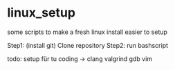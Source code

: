# linux_setup
some scripts to make a fresh linux install easier to setup


Step1: (install git) Clone repository
Step2: run bashscript

todo:
setup für tu coding ->
clang valgrind gdb vim 
